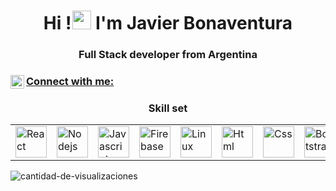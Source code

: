 <h1 align="center">Hi !<img src="https://media.giphy.com/media/hvRJCLFzcasrR4ia7z/giphy.gif" width="2px"><img src="https://emojis.slackmojis.com/emojis/images/1531849430/4246/blob-sunglasses.gif?1531849430" width="30"/>  I'm Javier Bonaventura</h1>
<h3 align="center">Full Stack developer from Argentina</h3>



<p align="center">
<h3 align="left"> <a href="https://www.linkedin.com/in/javier-bonaventura-4113a3220/" target="blank">  Connect with me: <img align="left" alt="Javier Bonaventura LinkedIN" width="22px" src="https://raw.githubusercontent.com/peterthehan/peterthehan/master/assets/linkedin.svg" /></h3>
 </a>

    
<h3 align="center">Skill set</h3>
<table>
  <tr> 
    <td><img src="https://cdn.iconscout.com/icon/free/png-128/react-1175109.png" alt="React" width="50"></td>
    <td><img src="https://cdn.iconscout.com/icon/free/png-128/nodejs-2-226035.png" alt="Nodejs" width="50"></td>
    <td><img src="https://cdn.iconscout.com/icon/free/png-128/javascript-1-225993.png" alt="Javascript" width="50"></td>
    <td><img src="https://cdn.iconscout.com/icon/free/png-256/firebase-3521427-2944871.png" alt="Firebase" width="50"></td>
    <td><img src="https://cdn.iconscout.com/icon/free/png-256/linux-9-202419.png" alt="Linux" width="50"></td>
      <td><img src="https://cdn.iconscout.com/icon/free/png-128/html5-40-1175193.png" alt="Html" width="50"></td>
    <td><img src="https://cdn.iconscout.com/icon/free/png-128/css3-11-1175239.png" alt="Css" width="50"></td>
    <td><img src="https://cdn.iconscout.com/icon/free/png-128/bootstrap-226077.png" alt="Bootstrap" width="50"></td>
    <td><img src="https://cdn.iconscout.com/icon/free/png-256/sass-2752078-2284895.png" alt="Sass" width="50"></td>
    <td><img src="https://cdn.iconscout.com/icon/free/png-128/git-18-1175219.png" alt="Git" width="50"></td>
    <td><img src="https://cdn.jsdelivr.net/gh/devicons/devicon/icons/photoshop/photoshop-plain.svg" alt="Photoshop" width="50"></td>
    
    
    
  </tr>
</table>

<img src="https://komarev.com/ghpvc/?username=javierbonaventura&color=green" alt="cantidad-de-visualizaciones" /> 
